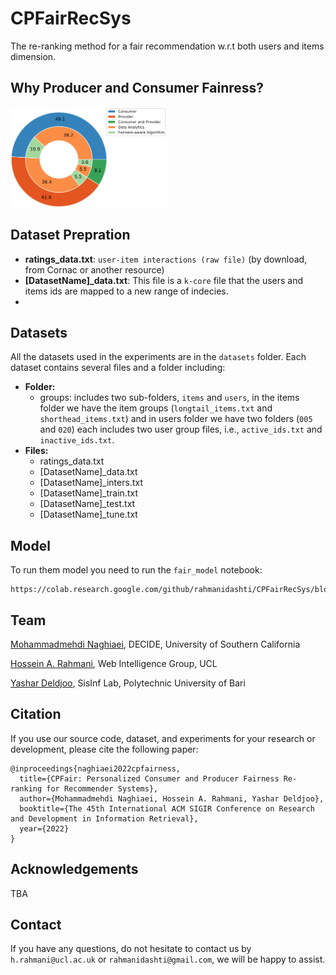 # CPFairRecSys
The re-ranking method for a fair recommendation w.r.t both users and items dimension.

## Why Producer and Consumer Fainress?

<img src="./contents/statistics.png" alt="Markdown Monster icon" style="float: center; margin-right: 10px;" width="250" height="160"/>

## Dataset Prepration
- **ratings_data.txt**: `user-item interactions (raw file)` (by download, from Cornac or another resource)
- **[DatasetName]_data.txt**: This file is a `k-core` file that the users and items ids are mapped to a new range of indecies.
- 

## Datasets
All the datasets used in the experiments are in the `datasets` folder. Each dataset contains several files and a folder including:

- **Folder:**
  - groups: includes two sub-folders, `items` and `users`, in the items folder we have the item groups (`longtail_items.txt` and `shorthead_items.txt`) and in users folder we have two folders (`005` and `020`) each includes two user group files, i.e., `active_ids.txt` and `inactive_ids.txt`.
- **Files:**
  - ratings_data.txt
  - [DatasetName]_data.txt
  - [DatasetName]_inters.txt
  - [DatasetName]_train.txt
  - [DatasetName]_test.txt
  - [DatasetName]_tune.txt

## Model
To run them model you need to run the `fair_model` notebook:
```
https://colab.research.google.com/github/rahmanidashti/CPFairRecSys/blob/main/fair_model.ipynb
```
## Team
<a href="https://www.linkedin.com/in/ehsan-naghiaei/">Mohammadmehdi Naghiaei</a>, DECIDE, University of Southern California

<a href="http://rahmanidashti.github.io/">Hossein A. Rahmani</a>, Web Intelligence Group, UCL

<a href="https://yasdel.github.io/">Yashar Deldjoo</a>, SisInf Lab, Polytechnic University of Bari

## Citation
If you use our source code, dataset, and experiments for your research or development, please cite the following paper:

```
@inproceedings{naghiaei2022cpfairness,
  title={CPFair: Personalized Consumer and Producer Fairness Re-ranking for Recommender Systems},
  author={Mohammadmehdi Naghiaei, Hossein A. Rahmani, Yashar Deldjoo},
  booktitle={The 45th International ACM SIGIR Conference on Research and Development in Information Retrieval},
  year={2022}
}
```

## Acknowledgements
TBA

## Contact
If you have any questions, do not hesitate to contact us by `h.rahmani@ucl.ac.uk` or `rahmanidashti@gmail.com`, we will be happy to assist.
